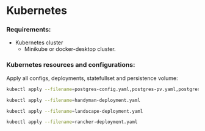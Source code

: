 # Kubernetes

### Requirements:

- Kubernetes cluster
  - Minikube or docker-desktop cluster.

### Kubernetes resources and configurations:
Apply all configs, deployments, statefullset and persistence volume:
```bash 
kubectl apply --filename=postgres-config.yaml,postgres-pv.yaml,postgres-statefullset.yaml
```

```bash 
kubectl apply --filename=handyman-deployment.yaml
```

```bash 
kubectl apply --filename=landscape-deployment.yaml
```

```bash 
kubectl apply --filename=rancher-deployment.yaml
```
